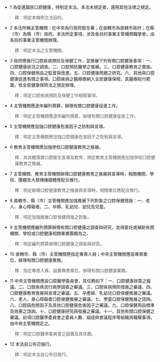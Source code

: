 * 1 為促進國民口腔健康，特制定本法。本法未規定者，適用其他法律之規定。

> 釋：明定本條例立法目的。

* 2 本法所稱主管機關：在中央為行政院衛生署；在直轄市為直轄市政府；在縣（市）為縣（市）政府。本法所定事項，涉及各目的事業主管機關職掌者，由各目的事業主管機關辦理。

> 釋：明定本法之主管機關。

* 3 政府應推行口腔疾病預防及保健工作，並推展下列有關口腔健康事項：一、口腔健康狀況之調查。二、口腔預防醫學之推展。三、口腔健康教育之實施。四、口腔保健用品之監督與改進。五、口腔健康問題之研究。六、其他與口腔健康促進有關之事項。口腔疾病之醫療應納入全民健康保險，其醫療給付範圍，依全民健康保險法之規定辦理。

> 釋：明定口腔疾病預防及保健工作相關事項。

* 4 主管機關應逐年編列預算，辦理有關口腔健康促進工作。

> 釋：明定主管機關應逐年編列預算，辦理有關口腔健康促進工作。

* 5 主管機關應加強口腔健康危害因子之防制與宣導。

> 釋：明定主管機關應加強口腔健康危害因子之防制與宣導。

* 6 教育主管機關應加強學校口腔健康教育之推展。

> 釋：為具體落實口腔衛生宣導及教育，明定教育主管機關應加強學校口腔健康教育之推展。

* 7 主管機關、教育主管機關辦理口腔健康教育之推展與宣導時，相關機關、學校、團體及大眾傳播媒體應配合推行。

> 釋：明定辦理口腔健康教育之推展與宣導時，相關單位應配合推行。

* 8 直轄市、縣（市）主管機關應加強推展下列對象之口腔保健措施：一、老人、身心障礙者。二、孕婦、乳幼兒、幼兒及兒童。

> 釋：明定加強推展口腔保健措施之對象。

* 9 主管機關應編列預算辦理有關口腔健康之調查與研究，並得委託或補助有關機關、學校或口腔健康相關專業團體為之。

> 釋：明定編列預算辦理口腔健康之調查與研究。

* 10 直轄市、縣（市）主管機關應指定專責人員；中央主管機關應設專責單位，辦理有關口腔健康業務。

> 釋：指定專責人員、設置專責單位，辦理有關口腔健康業務。

* 11 中央主管機關應設口腔醫學委員會，其任務如下：一、口腔健康政策之擬議。二、口腔疾病流行病學調查之審議。三、口腔疾病預防措施之審議。四、口腔健康教育推展與宣導之審議。五、孕產婦、乳幼兒口腔保健推展之審議。六、老人、身心障礙者口腔保健推展之審議。七、學童口腔保健推展之諮詢。八、口腔癌危險因子及其他口腔健康危害因子之審議。九、口腔保健用品標準及效果之諮詢。十、口腔健康研究與發展之審議。十一、其他有關口腔保健之審議。前項口腔醫學委員會之委員人數、組成與會議程序等組織與職權事項，由中央主管機關定之。

> 釋：明定口腔醫學委員會之設置及其任務。

* 12 本法自公布日施行。

> 釋：明定本法自公布日施行。

